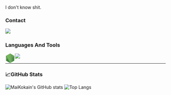 I don't know shit.

### Contact

<p align="left">
  <a href="https://discord.com/users/722647978577363026">
    <img src="https://img.shields.io/badge/-Discord-ED4245?style=for-the-badge&logo=discord" height="40"/>
  </a>
</p>


### Languages And Tools

<img align="left" src="https://raw.githubusercontent.com/github/explore/main/topics/nodejs/nodejs.png" width="30px">
<img align="left" src="https://external-content.duckduckgo.com/ip3/code.visualstudio.com.ico" width="30px"> <br />

---

### 📈GitHub Stats

![MaiKokain's GitHub stats](https://github-readme-stats.vercel.app/api?username=MaiKokain&show_icons=true&bg_color=30,e96443,904e95&hide=stars,contribs&icon_color=0f0f0f&title_color=0f0f0f)
![Top Langs](https://github-readme-stats.vercel.app/api/top-langs/?username=MaiKokain&layout=compact&bg_color=30,e96443,904e95&hide=stars&icon_color=0f0f0f&title_color=0f0f0f&langs_count=5)
